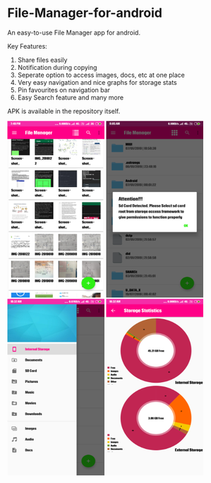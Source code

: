 # File-Manager-for-android

An easy-to-use File Manager app for android.


Key Features:  
1. Share files easily  
2. Notification during copying  
3. Seperate option to access images, docs, etc at one place  
4. Very easy navigation and nice graphs for storage stats  
5. Pin favourites on navigation bar
6. Easy Search feature and many more


APK is available in the repository itself.  

<img src="https://github.com/Prateek1947/File-Manager-for-android/blob/master/Screenshot_2019-01-07-19-49-53-284_com.sachan.prateek.filemanager.png" width="220px" height="400px"/>
<img src="https://github.com/Prateek1947/File-Manager-for-android/blob/master/Screenshot_2019-01-07-11-05-56-960_com.sachan.prateek.filemanager.png" width="220px" height="400px"/>
<img src="https://github.com/Prateek1947/File-Manager-for-android/blob/master/Screenshot_2019-01-07-10-32-51-372_com.sachan.prateek.filemanager.png" width="220px" height="400px"/>
<img src="https://github.com/Prateek1947/File-Manager-for-android/blob/master/Screenshot_2019-01-07-10-32-44-864_com.sachan.prateek.filemanager.png" width="220px" height="400px"/>
